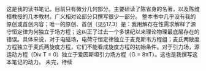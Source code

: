 这是我的读书笔记。目前只有微分几何部分。主要研读了陈省身的名著，以及陈维桓教授的几本教材。广义相对论部分只撰写很少一部分。
整本书中几乎没有我的原创或首创内容；唯一的原创、首创（见§17.3）是：我用解存在性需求解释了源守恒定律为何独立于场方程；这纠正了过去一个多世纪以来理论物理最底层存在的错误。具体来说，对于电磁场，电荷守恒定律独立于麦克斯韦方程组；麦氏两散度方程独立于麦氏两旋度方程，它们不能看成旋度方程的初始条件。对于引力场，源运动方程（Div T = 0）独立于爱因斯坦引力场方程（G = 8πT）。这也是我撰写这本笔记的动力。
未完，待续
